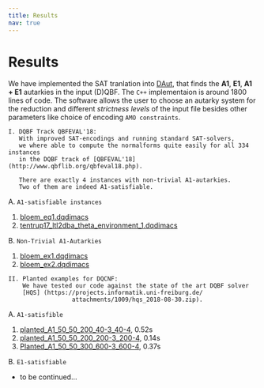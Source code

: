 ```yaml
---
title: Results
nav: true
---
```


# Results
We have implemented the SAT tranlation into [DAut](https://github.com/arey0pushpa/dcnf-autarky), that finds the **A1**, **E1**, **A1 + E1** autarkies in the input (D)QBF. The `C++` implementaion is around 1800 lines of code. 
The software allows the user to choose an autarky system for the reduction and different *strictness levels* of the input file besides other parameters like choice of encoding `AMO constraints`. 
 
```
I. DQBF Track QBFEVAL'18:
   With improved SAT-encodings and running standard SAT-solvers, 
   we where able to compute the normalforms quite easily for all 334 instances 
   in the DQBF track of [QBFEVAL'18](http://www.qbflib.org/qbfeval18.php).
 
   There are exactly 4 instances with non-trivial A1-autarkies.
   Two of them are indeed A1-satisfiable.
```

A. ``A1-satisfiable instances``
  1. [bloem\_eq1.dqdimacs](./files/bloem_eq1.dqdimacs)
  2. [tentrup17\_ltl2dba\_theta\_environment\_1.dqdimacs](./files/tentrup17_ltl2dba_theta_environment_1.dqdimacs)
  
  
B. ``Non-Trivial A1-Autarkies``
  1. [bloem\_ex1.dqdimacs](./files/bloem_ex1.dqdimacs)
  2. [bloem\_ex2.dqdimacs](./files/bloem_ex2.dqdimacs)
  
```
II. Planted examples for DQCNF:
    We have tested our code against the state of the art DQBF solver 
    [HQS] (https://projects.informatik.uni-freiburg.de/
                  attachments/1009/hqs_2018-08-30.zip).
```
 A. ``A1-satisfible`` 
  1. [planted_A1_50_50_200_40-3_40-4](./files/PlantedA1_DQCNF_50_50_200_40-3_40-4_2.dqdimacs), 0.52s
  2. [planted_A1_50_50_200_200-3_200-4](./files/PlantedA1_DQCNF_50_50_200_200-3_200-4_1.dqdimacs), 0.14s
  3. [Planted_A1_50_50_300_600-3_600-4](./files/PlantedA1_DQCNF_50_50_300_600-3_600-4_1.dqdimacs), 0.37s

 B. ``E1-satisfiable``
   - to be continued...

